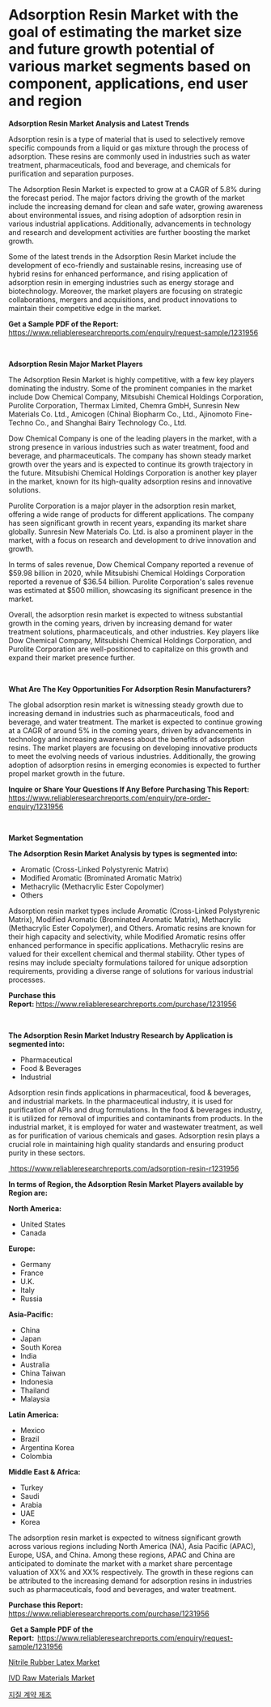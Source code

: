 <p><h1>Adsorption Resin Market with the goal of estimating the market size and future growth potential of various market segments based on component, applications, end user and region</h1></p><p><strong>Adsorption Resin Market Analysis and Latest Trends</strong></p>
<p><p>Adsorption resin is a type of material that is used to selectively remove specific compounds from a liquid or gas mixture through the process of adsorption. These resins are commonly used in industries such as water treatment, pharmaceuticals, food and beverage, and chemicals for purification and separation purposes.</p><p>The Adsorption Resin Market is expected to grow at a CAGR of 5.8% during the forecast period. The major factors driving the growth of the market include the increasing demand for clean and safe water, growing awareness about environmental issues, and rising adoption of adsorption resin in various industrial applications. Additionally, advancements in technology and research and development activities are further boosting the market growth.</p><p>Some of the latest trends in the Adsorption Resin Market include the development of eco-friendly and sustainable resins, increasing use of hybrid resins for enhanced performance, and rising application of adsorption resin in emerging industries such as energy storage and biotechnology. Moreover, the market players are focusing on strategic collaborations, mergers and acquisitions, and product innovations to maintain their competitive edge in the market.</p></p>
<p><strong>Get a Sample PDF of the Report:&nbsp;</strong> <a href="https://www.reliableresearchreports.com/enquiry/request-sample/1231956">https://www.reliableresearchreports.com/enquiry/request-sample/1231956</a></p>
<p>&nbsp;</p>
<p><strong>Adsorption Resin Major Market Players</strong></p>
<p><p>The Adsorption Resin Market is highly competitive, with a few key players dominating the industry. Some of the prominent companies in the market include Dow Chemical Company, Mitsubishi Chemical Holdings Corporation, Purolite Corporation, Thermax Limited, Chemra GmbH, Sunresin New Materials Co. Ltd., Amicogen (China) Biopharm Co., Ltd., Ajinomoto Fine-Techno Co., and Shanghai Bairy Technology Co., Ltd.</p><p>Dow Chemical Company is one of the leading players in the market, with a strong presence in various industries such as water treatment, food and beverage, and pharmaceuticals. The company has shown steady market growth over the years and is expected to continue its growth trajectory in the future. Mitsubishi Chemical Holdings Corporation is another key player in the market, known for its high-quality adsorption resins and innovative solutions.</p><p>Purolite Corporation is a major player in the adsorption resin market, offering a wide range of products for different applications. The company has seen significant growth in recent years, expanding its market share globally. Sunresin New Materials Co. Ltd. is also a prominent player in the market, with a focus on research and development to drive innovation and growth.</p><p>In terms of sales revenue, Dow Chemical Company reported a revenue of $59.98 billion in 2020, while Mitsubishi Chemical Holdings Corporation reported a revenue of $36.54 billion. Purolite Corporation's sales revenue was estimated at $500 million, showcasing its significant presence in the market.</p><p>Overall, the adsorption resin market is expected to witness substantial growth in the coming years, driven by increasing demand for water treatment solutions, pharmaceuticals, and other industries. Key players like Dow Chemical Company, Mitsubishi Chemical Holdings Corporation, and Purolite Corporation are well-positioned to capitalize on this growth and expand their market presence further.</p></p>
<p>&nbsp;</p>
<p><strong>What Are The Key Opportunities For Adsorption Resin Manufacturers?</strong></p>
<p><p>The global adsorption resin market is witnessing steady growth due to increasing demand in industries such as pharmaceuticals, food and beverage, and water treatment. The market is expected to continue growing at a CAGR of around 5% in the coming years, driven by advancements in technology and increasing awareness about the benefits of adsorption resins. The market players are focusing on developing innovative products to meet the evolving needs of various industries. Additionally, the growing adoption of adsorption resins in emerging economies is expected to further propel market growth in the future.</p></p>
<p><strong>Inquire or Share Your Questions If Any Before Purchasing This Report:</strong> <a href="https://www.reliableresearchreports.com/enquiry/pre-order-enquiry/1231956">https://www.reliableresearchreports.com/enquiry/pre-order-enquiry/1231956</a></p>
<p>&nbsp;</p>
<p><strong>Market Segmentation</strong></p>
<p><strong>The Adsorption Resin Market Analysis by types is segmented into:</strong></p>
<p><ul><li>Aromatic (Cross-Linked Polystyrenic Matrix)</li><li>Modified Aromatic (Brominated Aromatic Matrix)</li><li>Methacrylic (Methacrylic Ester Copolymer)</li><li>Others</li></ul></p>
<p><p>Adsorption resin market types include Aromatic (Cross-Linked Polystyrenic Matrix), Modified Aromatic (Brominated Aromatic Matrix), Methacrylic (Methacrylic Ester Copolymer), and Others. Aromatic resins are known for their high capacity and selectivity, while Modified Aromatic resins offer enhanced performance in specific applications. Methacrylic resins are valued for their excellent chemical and thermal stability. Other types of resins may include specialty formulations tailored for unique adsorption requirements, providing a diverse range of solutions for various industrial processes.</p></p>
<p><strong>Purchase this Report:&nbsp;</strong><a href="https://www.reliableresearchreports.com/purchase/1231956">https://www.reliableresearchreports.com/purchase/1231956</a></p>
<p>&nbsp;</p>
<p><strong>The Adsorption Resin Market Industry Research by Application is segmented into:</strong></p>
<p><ul><li>Pharmaceutical</li><li>Food & Beverages</li><li>Industrial</li></ul></p>
<p><p>Adsorption resin finds applications in pharmaceutical, food & beverages, and industrial markets. In the pharmaceutical industry, it is used for purification of APIs and drug formulations. In the food & beverages industry, it is utilized for removal of impurities and contaminants from products. In the industrial market, it is employed for water and wastewater treatment, as well as for purification of various chemicals and gases. Adsorption resin plays a crucial role in maintaining high quality standards and ensuring product purity in these sectors.</p></p>
<p><a href="https://www.reliableresearchreports.com/adsorption-resin-r1231956">&nbsp;https://www.reliableresearchreports.com/adsorption-resin-r1231956</a></p>
<p><strong>In terms of Region, the Adsorption Resin Market Players available by Region are:</strong></p>
<p>
    <p> <strong> North America: </strong>
        <ul>
            <li>United States</li>
            <li>Canada</li>
        </ul>
        </p> 
    <p> <strong> Europe: </strong>
        <ul>
            <li>Germany</li>
            <li>France</li>
            <li>U.K.</li>
            <li>Italy</li>
            <li>Russia</li>
        </ul>
        </p> 
    <p> <strong> Asia-Pacific: </strong>
        <ul>
            <li>China</li>
            <li>Japan</li>
            <li>South Korea</li>
            <li>India</li>
            <li>Australia</li>
            <li>China Taiwan</li>
            <li>Indonesia</li>
            <li>Thailand</li>
            <li>Malaysia</li>
        </ul>
        </p> 
    <p> <strong> Latin America: </strong>
        <ul>
            <li>Mexico</li>
            <li>Brazil</li>
            <li>Argentina Korea</li>
            <li>Colombia</li>
        </ul>
        </p> 
    <p> <strong> Middle East & Africa: </strong>
        <ul>
            <li>Turkey</li>
            <li>Saudi</li>
            <li>Arabia</li>
            <li>UAE</li>
            <li>Korea</li>
        </ul>
    </p>
    </p>
<p><p>The adsorption resin market is expected to witness significant growth across various regions including North America (NA), Asia Pacific (APAC), Europe, USA, and China. Among these regions, APAC and China are anticipated to dominate the market with a market share percentage valuation of XX% and XX% respectively. The growth in these regions can be attributed to the increasing demand for adsorption resins in industries such as pharmaceuticals, food and beverages, and water treatment.</p></p>
<p><strong>Purchase this Report: </strong><a href="https://www.reliableresearchreports.com/purchase/1231956">https://www.reliableresearchreports.com/purchase/1231956</a></p>
<p>&nbsp;<strong>Get a Sample PDF of the Report:&nbsp;&nbsp;</strong><a href="https://www.reliableresearchreports.com/enquiry/request-sample/1231956">https://www.reliableresearchreports.com/enquiry/request-sample/1231956</a></p>
<p><strong></strong></p>
<p><p><a href="https://github.com/jaidynmorantestelletmjzya/Market-Research-Report-List-3/blob/main/nitrile-rubber-latex-market.md">Nitrile Rubber Latex Market</a></p><p><a href="https://github.com/ruddyyedelwadw/Market-Research-Report-List-3/blob/main/ivd-raw-materials-market.md">IVD Raw Materials Market</a></p><p><a href="https://medium.com/@kellylyncyh543964/%EB%A6%AC%ED%94%BC%EB%93%9C-%EA%B3%84%EC%95%BD-%EC%A0%9C%EC%A1%B0-%EC%8B%9C%EC%9E%A5-%EC%A0%90%EC%9C%A0%EC%9C%A8-%EB%B0%8F-%EC%83%88%EB%A1%9C%EC%9A%B4-%ED%8A%B8%EB%A0%8C%EB%93%9C-%EB%B6%84%EC%84%9D-%EC%9C%A0%ED%98%95-%EC%9D%91%EC%9A%A9-%EC%B5%9C%EC%A2%85-%EC%82%AC%EC%9A%A9-%EB%B0%8F-2024%EB%85%84%EB%B6%80%ED%84%B0-2031%EB%85%84%EA%B9%8C%EC%A7%80%EC%9D%98-%EC%A0%84%EB%A7%9D%EC%97%90-%EB%94%B0%EB%9D%BC-fad30fbd5d6c">지질 계약 제조</a></p></p>